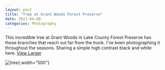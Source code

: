 ```yaml
---
layout: post
title: "Tree at Grant Woods Forest Preserve"
date: 2021-04-08
categories: Photography
---
```


This incredible tree at Grant Woods in Lake County Forest Preserve has these branches that reach out far from the trunk. I've been photographing it throughout the seasons. Sharing a simple high contrast black and white here. [View Larger](/assets/04082021-tree.jpeg)

![tree](/assets/04082021-tree.jpeg){:width="500"}
